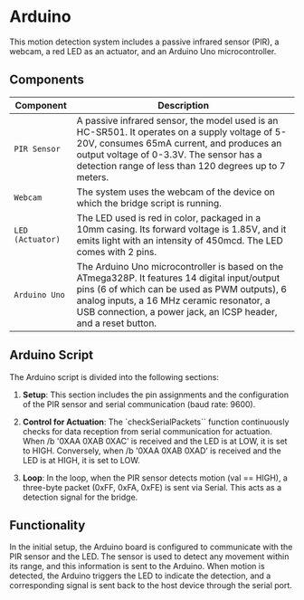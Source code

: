# Arduino

This motion detection system includes a passive infrared sensor (PIR), a webcam, a red LED as an actuator, and an Arduino Uno microcontroller.

## Components

| Component | Description |
| ----------- | ----------- |
| `PIR Sensor` | A passive infrared sensor, the model used is an HC-SR501. It operates on a supply voltage of 5-20V, consumes 65mA current, and produces an output voltage of 0-3.3V. The sensor has a detection range of less than 120 degrees up to 7 meters. |
| `Webcam` | The system uses the webcam of the device on which the bridge script is running. |
| `LED (Actuator)` | The LED used is red in color, packaged in a 10mm casing. Its forward voltage is 1.85V, and it emits light with an intensity of 450mcd. The LED comes with 2 pins. |
| `Arduino Uno` | The Arduino Uno microcontroller is based on the ATmega328P. It features 14 digital input/output pins (6 of which can be used as PWM outputs), 6 analog inputs, a 16 MHz ceramic resonator, a USB connection, a power jack, an ICSP header, and a reset button. |

## Arduino Script

The Arduino script is divided into the following sections:

1. **Setup**: This section includes the pin assignments and the configuration of the PIR sensor and serial communication (baud rate: 9600).

2. **Control for Actuation**: The `checkSerialPackets`` function continuously checks for data reception from serial communication for actuation. When /b '0XAA 0XAB 0XAC’ is received and the LED is at LOW, it is set to HIGH. Conversely, when /b '0XAA 0XAB 0XAD’ is received and the LED is at HIGH, it is set to LOW.

3. **Loop**: In the loop, when the PIR sensor detects motion (val == HIGH), a three-byte packet (0xFF, 0xFA, 0xFE) is sent via Serial. This acts as a detection signal for the bridge.

## Functionality

In the initial setup, the Arduino board is configured to communicate with the PIR sensor and the LED. The sensor is used to detect any movement within its range, and this information is sent to the Arduino. When motion is detected, the Arduino triggers the LED to indicate the detection, and a corresponding signal is sent back to the host device through the serial port.

